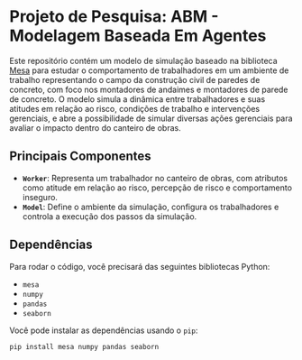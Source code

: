 # Projeto de Pesquisa: ABM - Modelagem Baseada Em Agentes

Este repositório contém um modelo de simulação baseado na biblioteca [Mesa](https://mesa.readthedocs.io/en/stable/) para estudar o comportamento de trabalhadores em um ambiente de trabalho representando o campo da construção civil de paredes de concreto, com foco nos montadores de andaimes e montadores de parede de concreto. O modelo simula a dinâmica entre trabalhadores e suas atitudes em relação ao risco, condições de trabalho e intervenções gerenciais, e abre a possibilidade de simular diversas ações gerenciais para avaliar o impacto dentro do canteiro de obras.

## Principais Componentes

- **`Worker`**: Representa um trabalhador no canteiro de obras, com atributos como atitude em relação ao risco, percepção de risco e comportamento inseguro.
- **`Model`**: Define o ambiente da simulação, configura os trabalhadores e controla a execução dos passos da simulação.

## Dependências

Para rodar o código, você precisará das seguintes bibliotecas Python:

- `mesa`
- `numpy`
- `pandas`
- `seaborn`

Você pode instalar as dependências usando o `pip`:

```bash
pip install mesa numpy pandas seaborn
